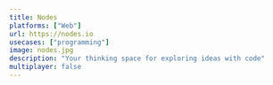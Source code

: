 ```yaml
---
title: Nodes
platforms: ["Web"]
url: https://nodes.io
usecases: ["programming"]
image: nodes.jpg
description: "Your thinking space for exploring ideas with code"
multiplayer: false
---
```

